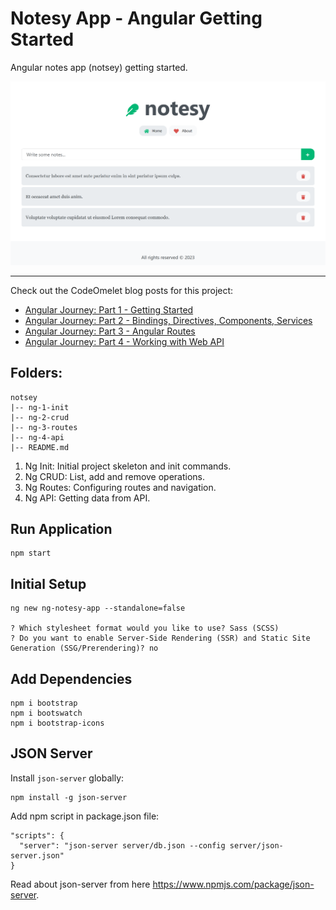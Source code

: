 # Notesy App - Angular Getting Started

Angular notes app (notsey) getting started.

![](https://raw.githubusercontent.com/ZakiMohammed/react-notsey-app/master/banner.png)

___

Check out the CodeOmelet blog posts for this project:

- [Angular Journey: Part 1 - Getting Started](https://codeomelet.com/posts/ng-journey-part-1-getting-started)
- [Angular Journey: Part 2 - Bindings, Directives, Components, Services](https://codeomelet.com/posts/ng-journey-part-2-bindings-directives-components-services)
- [Angular Journey: Part 3 - Angular Routes](https://codeomelet.com/posts/ng-journey-part-3-angular-routes)
- [Angular Journey: Part 4 - Working with Web API](https://codeomelet.com/posts/ng-journey-part-4-working-with-web-api)

## Folders:

```
notsey
|-- ng-1-init
|-- ng-2-crud
|-- ng-3-routes
|-- ng-4-api
|-- README.md
```

1. Ng Init: Initial project skeleton and init commands.
2. Ng CRUD: List, add and remove operations.
3. Ng Routes: Configuring routes and navigation.
4. Ng API: Getting data from API.

## Run Application
```
npm start
```

## Initial Setup

```
ng new ng-notesy-app --standalone=false

? Which stylesheet format would you like to use? Sass (SCSS)
? Do you want to enable Server-Side Rendering (SSR) and Static Site Generation (SSG/Prerendering)? no
```

## Add Dependencies

```
npm i bootstrap
npm i bootswatch
npm i bootstrap-icons
```

## JSON Server

Install `json-server` globally:

```
npm install -g json-server
```

Add npm script in package.json file:

```
"scripts": {
  "server": "json-server server/db.json --config server/json-server.json"
}
```

Read about json-server from here https://www.npmjs.com/package/json-server.